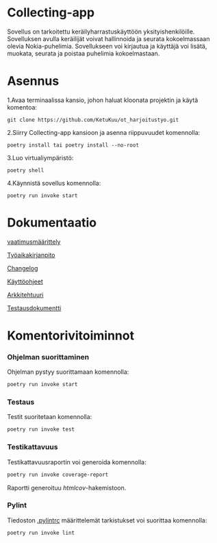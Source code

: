 # Collecting-app

Sovellus on tarkoitettu keräilyharrastuskäyttöön yksityishenkilöille. 
Sovelluksen avulla keräilijät voivat hallinnoida ja seurata kokoelmassaan olevia Nokia-puhelimia. 
Sovellukseen voi kirjautua ja käyttäjä voi lisätä, muokata, seurata ja poistaa puhelimia kokoelmastaan.


# Asennus

1.Avaa terminaalissa kansio, johon haluat kloonata projektin ja käytä komentoa:

```git clone https://github.com/KetuKuu/ot_harjoitustyo.git```

2.Siirry Collecting-app kansioon ja asenna riippuvuudet komennolla:

```poetry install tai poetry install --no-root ```

3.Luo virtualiympäristö:

```poetry shell```

4.Käynnistä sovellus komennolla:

```poetry run invoke start```


# Dokumentaatio
[vaatimusmäärittely](Collecting-app/Dokumentaatio/vaatimusmaarittely.md)

[Työaikakirjanpito](Collecting-app/Dokumentaatio/tuntikirjanpito.md)

[Changelog](Collecting-app/Dokumentaatio/changelog.md)

[Käyttöohjeet](Collecting-app/Dokumentaatio/kayttoohje.md)

[Arkkitehtuuri](Collecting-app/Dokumentaatio/arkkitehtuuri.md)

[Testausdokumentti](Collecting-app/Dokumentaatio/testaus.md)


# Komentorivitoiminnot


### Ohjelman suorittaminen

Ohjelman pystyy suorittamaan komennolla:

```bash
poetry run invoke start
```

### Testaus

Testit suoritetaan komennolla:

```bash
poetry run invoke test
```

### Testikattavuus

Testikattavuusraportin voi generoida komennolla:

```bash
poetry run invoke coverage-report
```

Raportti generoituu _htmlcov_-hakemistoon.

### Pylint

Tiedoston [.pylintrc](./.pylintrc) määrittelemät tarkistukset voi suorittaa komennolla:

```bash
poetry run invoke lint
```

